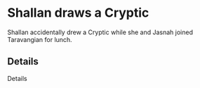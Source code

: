 # Shallan draws a Cryptic
Shallan accidentally drew a Cryptic while she and Jasnah joined Taravangian for lunch.

## Details
Details
